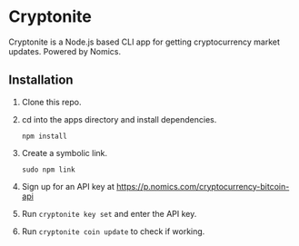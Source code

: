 # Cryptonite

Cryptonite is a Node.js based CLI app for getting cryptocurrency market updates. Powered by Nomics.

## Installation

 1. Clone this repo.
 2. cd into the apps directory and install dependencies.
 
	 `npm install`
   
 3. Create a symbolic link.
 
	 `sudo npm link`
   
 4. Sign up for an API key at https://p.nomics.com/cryptocurrency-bitcoin-api
 5. Run `cryptonite key set` and enter the API key.
 6. Run `cryptonite coin update` to check if working.
